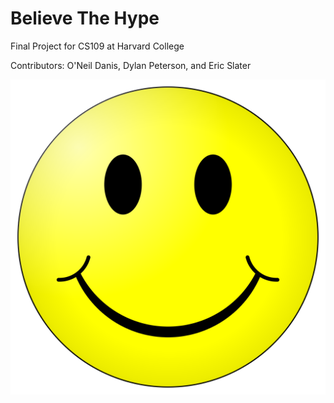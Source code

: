 # Believe The Hype

Final Project for CS109 at Harvard College

Contributors: O'Neil Danis, Dylan Peterson, and Eric Slater

![Smiley](smiley-face-1-4-15.png)